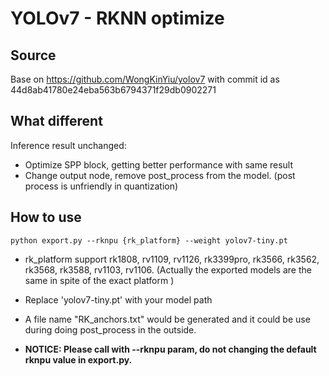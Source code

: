 # YOLOv7 - RKNN optimize


## Source

  Base on https://github.com/WongKinYiu/yolov7  with commit id as 44d8ab41780e24eba563b6794371f29db0902271



## What different

Inference result unchanged:

- Optimize SPP block, getting better performance with same result
- Change output node, remove post_process from the model. (post process is unfriendly in quantization)



## How to use

```
python export.py --rknpu {rk_platform} --weight yolov7-tiny.pt
```

- rk_platform support  rk1808, rv1109, rv1126, rk3399pro, rk3566, rk3562, rk3568, rk3588, rv1103, rv1106. (Actually the exported models are the same in spite of the exact platform )

- Replace 'yolov7-tiny.pt' with your model path
- A file name "RK_anchors.txt" would be generated and it could be use during doing post_process in the outside. 
- **NOTICE: Please call with --rknpu param, do not changing the default rknpu value in export.py.** 

